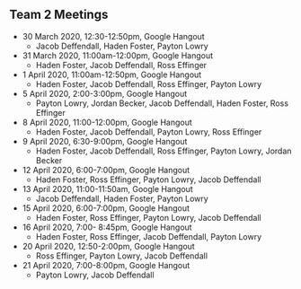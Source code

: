 ## Team 2 Meetings
* 30 March 2020, 12:30-12:50pm, Google Hangout
  * Jacob Deffendall, Haden Foster, Payton Lowry
* 31 March 2020, 11:00am-12:00pm, Google Hangout
  * Haden Foster, Jacob Deffendall, Ross Effinger
* 1 April 2020, 11:00am-12:50pm, Google Hangout
  * Haden Foster, Jacob Deffendall, Ross Effinger, Payton Lowry
* 5 April 2020, 2:00-3:00pm, Google Hangout
  * Payton Lowry, Jordan Becker, Jacob Deffendall, Haden Foster, Ross Effinger
* 8 April 2020, 11:00-12:00pm, Google Hangout
  * Haden Foster, Jacob Deffendall, Payton Lowry, Ross Effinger
* 9 April 2020, 6:30-9:00pm, Google Hangout
  * Haden Foster, Jacob Deffendall, Ross Effinger, Payton Lowry, Jordan Becker
* 12 April 2020, 6:00-7:00pm, Google Hangout
  * Haden Foster, Ross Effinger, Payton Lowry, Jacob Deffendall
* 13 April 2020, 11:00-11:50am, Google Hangout
  * Jacob Deffendall, Haden Foster, Payton Lowry
* 15 April 2020, 6:00-7:00pm, Google Hangout
  * Haden Foster, Ross Effinger, Payton Lowry, Jacob Deffendall
* 16 April 2020, 7:00- 8:45pm, Google Hangout
  * Haden Foster, Ross Effinger, Jacob Deffendall, Payton Lowry
* 20 April 2020, 12:50-2:00pm, Google Hangout
  * Ross Effinger, Payton Lowry, Jacob Deffendall
* 21 April 2020, 7:00-8:00pm, Google Hangout
  * Payton Lowry, Jacob Deffendall